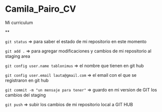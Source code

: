 # Camila_Pairo_CV
Mi curriculum


**

`git status` => para saber el estado de mi repositorio en este momento

`git add .` => para agregar modificaciones y cambios de mi repositorio al staging area

`git config user.name tablonimus` => el nombre que tienen en git hub

`git config user.email lauta@gmail.com` => el email con el que se registraron en git hub

`git commit -m "un mensaje para tener"` => guardo en mi version de GIT los cambios del staging

`git push` => subir los cambios de mi repositorio local a GIT HUB